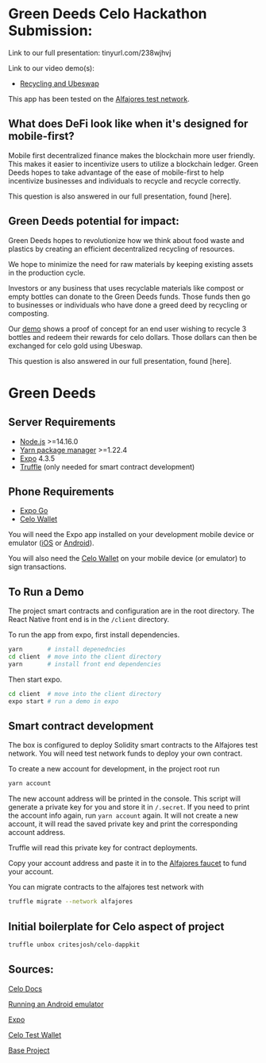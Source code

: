 # Green Deeds Celo Hackathon Submission:

Link to our full presentation: tinyurl.com/238wjhvj

Link to our video demo(s): 
- [Recycling and Ubeswap](https://youtu.be/ja_fWc7RCmk)


This app has been tested on the [Alfajores test network](https://docs.celo.org/getting-started/alfajores-testnet).


## What does DeFi look like when it's designed for mobile-first?


Mobile first decentralized finance makes the blockchain more user friendly.  This makes it easier to incentivize users to utilize a blockchain ledger.  Green Deeds hopes to take advantage of the ease of mobile-first to help incentivize businesses and individuals to recycle and recycle correctly.  

This question is also answered in our full presentation, found [here].

## Green Deeds potential for impact:
Green Deeds hopes to revolutionize how we think about food waste and plastics by creating an efficient decentralized recycling of resources.  

We hope to minimize the need for raw materials by keeping existing assets in the production cycle.  

Investors or any business that uses recyclable materials like compost or empty bottles can donate to the Green Deeds funds.  Those funds then go to businesses or individuals who have done a greed deed by recycling or composting. 

Our [demo](https://youtu.be/ja_fWc7RCmk) shows a proof of concept for an end user wishing to recycle 3 bottles and redeem their rewards for celo dollars.  Those dollars can then be exchanged for celo gold using Ubeswap. 

This question is also answered in our full presentation, found [here].

#

# Green Deeds

## Server Requirements

- [Node.js](https://nodejs.org/en/)
\>=14.16.0
- [Yarn package manager](https://yarnpkg.com/)
\>=1.22.4
- [Expo](https://docs.expo.io/get-started/installation/)
4.3.5
- [Truffle](https://www.trufflesuite.com/truffle)
(only needed for smart contract development)

## Phone Requirements

- [Expo Go](https://expo.io/client)
- [Celo Wallet](https://celo.org/developers/wallet)

You will need the Expo app installed on your development mobile device or emulator ([iOS](https://apps.apple.com/app/apple-store/id982107779) or [Android](https://play.google.com/store/apps/details?id=host.exp.exponent&referrer=www)). 

You will also need the [Celo Wallet](https://celo.org/developers/wallet) on your mobile device (or emulator) to sign transactions. 

## To Run a Demo

The project smart contracts and configuration are in the root directory. The React Native front end is in the `/client` directory. 

To run the app from expo, first install dependencies.

```bash
yarn       # install depenedncies
cd client  # move into the client directory
yarn       # install front end dependencies
```

Then start expo.
```bash
cd client  # move into the client directory
expo start # run a demo in expo
```


## Smart contract development

The box is configured to deploy Solidity smart contracts to the Alfajores test network. You will need test network funds to deploy your own contract. 

To create a new account for development, in the project root run

```bash
yarn account
```

The new account address will be printed in the console. This script will generate a private key for you and store it in `/.secret`. If you need to print the account info again, run `yarn account` again. It will not create a new account, it will read the saved private key and print the corresponding account address. 

Truffle will read this private key for contract deployments. 

Copy your account address and paste it in to the [Alfajores faucet](https://celo.org/developers/faucet) to fund your account.

You can migrate contracts to the alfajores test network with

```bash
truffle migrate --network alfajores
```


## Initial boilerplate for Celo aspect of project

```bash
truffle unbox critesjosh/celo-dappkit
``` 

## Sources:

[Celo Docs](https://docs.celo.org/) 

[Running an Android emulator](https://developer.android.com/studio/run/emulator-commandline)

[Expo](https://expo.io/learn)

[Celo Test Wallet](https://celo.org/developers/wallet) 

[Base Project](https://github.com/critesjosh/celo-dappkit)
